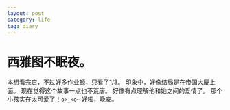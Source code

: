```yaml
---
layout: post
category: life
tag: diary
---
```


西雅图不眠夜。
==


本想看完它，不过好多作业额，只看了1/3。
印象中，好像结局是在帝国大厦上面。
现在觉得这个故事一点也不荒唐。
好像有点理解他和她之间的爱情了。
那个小孩实在太可爱了！`o>_<o~`
好啦，晚安。
